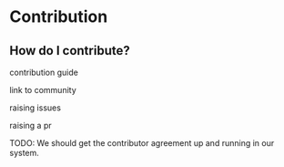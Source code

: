 # Contribution

## How do I contribute?

contribution guide

link to community

raising issues&#x20;

raising a pr

TODO: We should get the contributor agreement up and running in our system.




